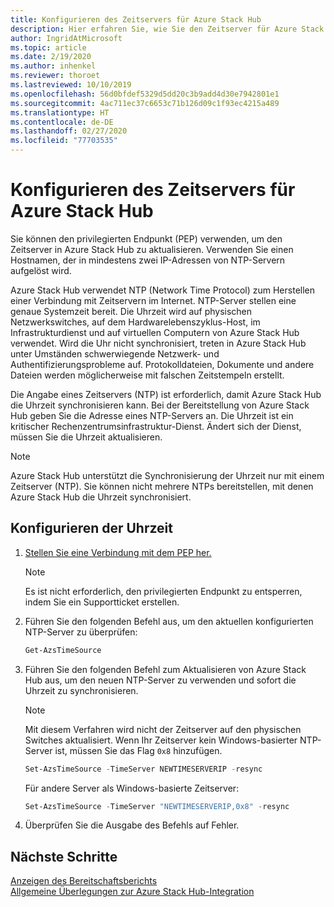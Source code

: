 ```yaml
---
title: Konfigurieren des Zeitservers für Azure Stack Hub
description: Hier erfahren Sie, wie Sie den Zeitserver für Azure Stack Hub konfigurieren.
author: IngridAtMicrosoft
ms.topic: article
ms.date: 2/19/2020
ms.author: inhenkel
ms.reviewer: thoroet
ms.lastreviewed: 10/10/2019
ms.openlocfilehash: 56d0bfdef5329d5dd20c3b9add4d30e7942801e1
ms.sourcegitcommit: 4ac711ec37c6653c71b126d09c1f93ec4215a489
ms.translationtype: HT
ms.contentlocale: de-DE
ms.lasthandoff: 02/27/2020
ms.locfileid: "77703535"
---
```

# <a name="configure-the-time-server-for-azure-stack-hub"></a>Konfigurieren des Zeitservers für Azure Stack Hub

Sie können den privilegierten Endpunkt (PEP) verwenden, um den Zeitserver in Azure Stack Hub zu aktualisieren. Verwenden Sie einen Hostnamen, der in mindestens zwei IP-Adressen von NTP-Servern aufgelöst wird.

Azure Stack Hub verwendet NTP (Network Time Protocol) zum Herstellen einer Verbindung mit Zeitservern im Internet. NTP-Server stellen eine genaue Systemzeit bereit. Die Uhrzeit wird auf physischen Netzwerkswitches, auf dem Hardwarelebenszyklus-Host, im Infrastrukturdienst und auf virtuellen Computern von Azure Stack Hub verwendet. Wird die Uhr nicht synchronisiert, treten in Azure Stack Hub unter Umständen schwerwiegende Netzwerk- und Authentifizierungsprobleme auf. Protokolldateien, Dokumente und andere Dateien werden möglicherweise mit falschen Zeitstempeln erstellt.

Die Angabe eines Zeitservers (NTP) ist erforderlich, damit Azure Stack Hub die Uhrzeit synchronisieren kann. Bei der Bereitstellung von Azure Stack Hub geben Sie die Adresse eines NTP-Servers an. Die Uhrzeit ist ein kritischer Rechenzentrumsinfrastruktur-Dienst. Ändert sich der Dienst, müssen Sie die Uhrzeit aktualisieren.

> [!NOTE]
> Azure Stack Hub unterstützt die Synchronisierung der Uhrzeit nur mit einem Zeitserver (NTP). Sie können nicht mehrere NTPs bereitstellen, mit denen Azure Stack Hub die Uhrzeit synchronisiert.

## <a name="configure-time"></a>Konfigurieren der Uhrzeit

1. [Stellen Sie eine Verbindung mit dem PEP her.](azure-stack-privileged-endpoint.md) 
    > [!Note]  
    > Es ist nicht erforderlich, den privilegierten Endpunkt zu entsperren, indem Sie ein Supportticket erstellen.

2. Führen Sie den folgenden Befehl aus, um den aktuellen konfigurierten NTP-Server zu überprüfen:

    ```PowerShell
    Get-AzsTimeSource
    ```

3. Führen Sie den folgenden Befehl zum Aktualisieren von Azure Stack Hub aus, um den neuen NTP-Server zu verwenden und sofort die Uhrzeit zu synchronisieren.

    > [!Note]  
    > Mit diesem Verfahren wird nicht der Zeitserver auf den physischen Switches aktualisiert. Wenn Ihr Zeitserver kein Windows-basierter NTP-Server ist, müssen Sie das Flag `0x8` hinzufügen.

    ```PowerShell
    Set-AzsTimeSource -TimeServer NEWTIMESERVERIP -resync
    ```

    Für andere Server als Windows-basierte Zeitserver:

    ```PowerShell
    Set-AzsTimeSource -TimeServer "NEWTIMESERVERIP,0x8" -resync
    ```

4. Überprüfen Sie die Ausgabe des Befehls auf Fehler.


## <a name="next-steps"></a>Nächste Schritte

[Anzeigen des Bereitschaftsberichts](azure-stack-validation-report.md)  
[Allgemeine Überlegungen zur Azure Stack Hub-Integration](azure-stack-datacenter-integration.md)  

